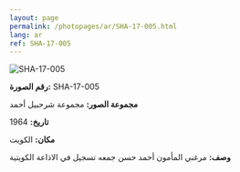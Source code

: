 ```yaml
---
layout: page
permalink: /photopages/ar/SHA-17-005.html
lang: ar
ref: SHA-17-005
---
```


![SHA-17-005](/smallimages/SHA-17-005-600.jpg)

**رقم الصورة:** SHA-17-005

**مجموعة الصور:** مجموعة شرحبيل أحمد

**تاريخ:** 1964

**مكان:** الكويت

**وصف:** مرغني المأمون أحمد حسن جمعه تسجيل في الاذاعة الكويتية

